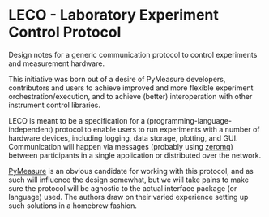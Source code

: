 # LECO - Laboratory Experiment Control Protocol
Design notes for a generic communication protocol to control experiments and measurement hardware.

This initiative was born out of a desire of PyMeasure developers, contributors and users to achieve improved and more flexible experiment orchestration/execution, and to achieve (better) interoperation with other instrument control libraries.

LECO is meant to be a specification for a (programming-language-independent) protocol to enable users to run experiments with a number of hardware devices, including logging, data storage, plotting, and GUI.
Communication will happen via messages (probably using [zeromq](https://zeromq.org/)) between participants in a single application or distributed over the network.

[PyMeasure](https://pymeasure.readthedocs.io) is an obvious candidate for working with this protocol, and as such will influence the design somewhat, but we will take pains to make sure the protocol will be agnostic to the actual interface package (or language) used.
The authors draw on their varied experience setting up such solutions in a homebrew fashion.
